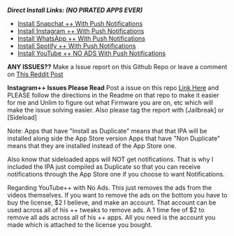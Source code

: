 ***Direct Install Links: (NO PIRATED APPS EVER)***
 - [Install Snapchat ++ With Push Notifications](https://tinyurl.com/lulecm7)
 - [Install Instagram ++ With Push Notifications](https://tinyurl.com/instagramplusplus)
 - [Install WhatsApp ++ With Push Notifications](https://tinyurl.com/ks9sn6d)
 - [Install Spotify ++ With Push Notifications](https://tinyurl.com/ld3wdcy)
 - [Install YouTube ++ NO ADS With Push Notifications](https://tinyurl.com/youtubeppnoads)



**ANY ISSUES??**
       Make a Issue report on this Github Repo or leave a comment on [This Reddit Post](https://goo.gl/GdFV7Q)

**Instagram++ Issues Please Read**
  Post a issue on this repo [Link Here](https://github.com/eni9889/IG-PP-Issues) and PLEASE follow the directions in the Readme on that repo to make it easier for me and Unlim to figure out what Firmware you are on, etc which will make the issue solving easier. Also please tag the report with [Jailbreak] or [Sideload]


Note:
Apps that have "Install as Duplicate" means that that IPA will be installed along side the App Store version
Apps that have "Non Duplicate" means that they are installed instead of the App Store one.

Also know that sideloaded apps will NOT get notifications. That is why I included the IPA just compiled as Duplicate so that you can receive notifications through the App Store one if you choose to want Notifications.



Regarding YouTube++ with No Ads. This just removes the ads from the videos themselves. If you want to remove the ads on the bottom you have to buy the license, $2 I believe, and make an account. That account can be used across all of his ++ tweaks to remove ads. A 1 time fee of $2 to remove all ads across all of his ++ apps. All you need is the account you made which is attached to the license you bought.
